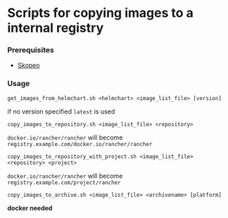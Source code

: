 # Scripts for copying images to a internal registry

### Prerequisites

- [Skopeo](https://github.com/containers/skopeo)

### Usage

```shell
get_images_from_helmchart.sh <helmchart> <image_list_file> [version]
```

if no version specified `latest` is used

```shell
copy_images_to_repository.sh <image_list_file> <repository>
```

`docker.io/rancher/rancher` will become `registry.example.com/docker.io/rancher/rancher`

```shell
copy_images_to_repository_with_project.sh <image_list_file> <repository> <project>
```

`docker.io/rancher/rancher` will become `registry.example.com/project/rancher`

```shell
copy_images_to_archive.sh <image_list_file> <archivename> [platform]
```

**docker needed**
